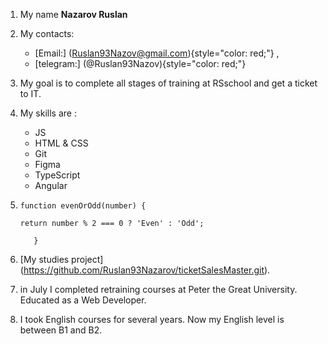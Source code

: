 1. My name **Nazarov Ruslan**
2. My contacts:
   - [Email:] (<Ruslan93Nazov@gmail.com>){style="color: red;"} ,
   - [telegram:] (@Ruslan93Nazov){style="color: red;"}
3. My goal is to complete all stages of training at RSschool and get a ticket to IT.
4. My skills are :
   - JS
   - HTML & CSS
   - Git
   - Figma
   - TypeScript
   - Angular

5. ```
   function evenOrOdd(number) {

   return number % 2 === 0 ? 'Even' : 'Odd';

      }
   ```

6. [My studies project] (<https://github.com/Ruslan93Nazarov/ticketSalesMaster.git>).
7. in July I completed retraining courses at Peter the Great University. Educated as a Web Developer.
8. I took English courses for several years. Now my English level is between B1 and B2.
